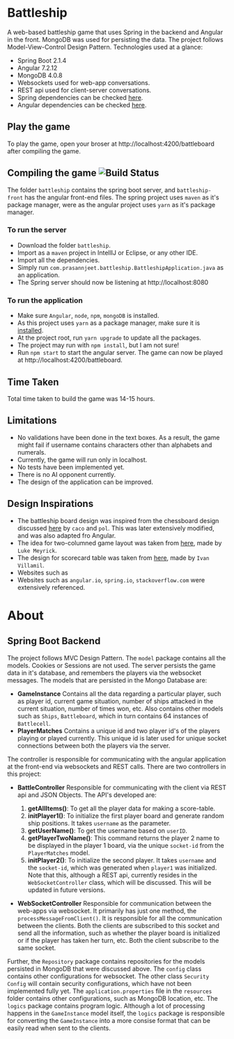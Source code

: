 # Battleship
A web-based battleship game that uses Spring in the backend and Angular in the front. MongoDB was used for persisting the data. The project follows Model-View-Control Design Pattern. Technologies used at a glance:

- Spring Boot 2.1.4
- Angular 7.2.12
- MongoDB 4.0.8
- Websockets used for web-app conversations.
- REST api used for client-server conversations.
- Spring dependencies can be checked [here](https://github.com/prasannjeet/springboot-angular-mongo-battleship/blob/master/battleship/pom.xml).
- Angular dependencies can be checked [here](https://github.com/prasannjeet/springboot-angular-mongo-battleship/blob/master/battleship-front/package.json).

## Play the game
To play the game, open your broser at http://localhost:4200/battleboard after compiling the game.

## Compiling the game ![Build Status](https://travis-ci.org/google/gson.svg?branch=master)
The folder `battleship` contains the spring boot server, and `battleship-front` has the angular front-end files. The spring project uses `maven` as it's package manager, were as the angular project uses `yarn` as it's package manager.

### To run the server
- Download the folder `battleship`.
- Import as a `maven` project in IntellIJ or Eclipse, or any other IDE.
- Import all the dependencies.
- Simply run `com.prasannjeet.battleship.BattleshipApplication.java` as an application.
- The Spring server should now be listening at http://localhost:8080

### To run the application
- Make sure `Angular`, `node`, `npm`, `mongoDB` is installed.
- As this project uses `yarn` as a package manager, make sure it is [installed](https://yarnpkg.com/lang/en/docs/install).
- At the project root, run `yarn upgrade` to update all the packages.
- The project may run with `npm install`, but I am not sure!
- Run `npm start` to start the angular server. The game can now be played at http://localhost:4200/battleboard.

## Time Taken
Total time taken to build the game was 14-15 hours.

## Limitations
- No validations have been done in the text boxes. As a result, the game might fail if username contains characters other than alphabets and numerals.
- Currently, the game will run only in localhost.
- No tests have been implemented yet.
- There is no AI opponent currently.
- The design of the application can be improved.

## Design Inspirations
- The battleship board design was inspired from the chessboard design discussed [here](https://stackoverflow.com/questions/39008253/draw-chessboard-with-frame-with-pure-html-and-css) by `caco` and `pol`. This was later extensively modified, and was also adapted fro Angular.
- The idea for two-columned game layout was taken from [here](https://codepen.io/lukemeyrick/pen/gppveo), made by `Luke Meyrick`.
- The design for scorecard table was taken from [here](https://codepen.io/ivillamil/pen/jWjgzE), made by `Ivan Villamil`.
- Websites such as
- Websites such as `angular.io`, `spring.io`, `stackoverflow.com` were extensively referenced.

# About
## Spring Boot Backend
The project follows MVC Design Pattern. The `model` package contains all the models. Cookies or Sessions are not used. The server persists the game data in it's database, and remembers the players via the websocket messages.
The models that are persisted in the Mongo Database are:

- **GameInstance** Contains all the data regarding a particular player, such as player id, current game situation, number of ships attacked in the current situation, number of times won, etc. Also contains other models such as `Ships`, `Battleboard`, which in turn contains 64 instances of `Battlecell`.
- **PlayerMatches** Contains a unique id and two player id's of the players playing or played currently. This unique id is later used for unique socket connections between both the players via the server.

The controller is responsible for communicating with the angular application at the front-end via websockets and REST calls. There are two controllers in this project:

- **BattleController** Responsible for communicating with the client via REST api and JSON Objects. The API's developed are:
    1.  **getAllItems()**: To get all the player data for making a score-table.
    2.  **initPlayer1()**: To initialize the first player board and generate random ship positions. It takes `username` as the parameter.
    3.  **getUserName()**: To get the username based on `userID`.
    4.  **getPlayerTwoName()**: This command returns the player 2 name to be displayed in the player 1 board, via the unique `socket-id` from the `PlayerMatches` model.
    5.  **initPlayer2()**: To initialize the second player. It takes `username` and the `socket-id`, which was generated when `player1` was initialized. Note that this, although a REST api, currently resides in the `WebSocketController` class, which will be discussed. This will be updated in future versions.

- **WebSocketController** Responsible for communication between the web-apps via websocket. It primarily has just one method, the `processMessageFromClient()`. It is responsible for all the communication between the clients. Both the clients are subscribed to this socket and send all the information, such as whether the player board is initialized or if the player has taken her turn, etc. Both the client subscribe to the same socket.

Further, the `Repository` package contains repositories for the models persisted in MongoDB that were discussed above. The `config` class contains other configurations for websocket. The other class `Security Config` will contain security configurations, which have not been implemented fully yet. The `application.properties` file in the `resources` folder contains other configurations, such as MongoDB location, etc. The `logics` package contains program logic. Although a lot of processing happens in the `GameInstance` model itself, the `logics` package is responsible for converting the `GameInstance` into a more consise format that can be easily read when sent to the clients.